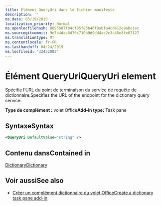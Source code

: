 ```yaml
---
title: Élément QueryUri dans le fichier manifeste
description: ''
ms.date: 03/19/2019
localization_priority: Normal
ms.openlocfilehash: 8695b87f84cf85f83b46f9abfa4cd412e9abe1ec
ms.sourcegitcommit: 9e7b4daa8d76c710b9d9dd4ae2e3c45e8fe07127
ms.translationtype: MT
ms.contentlocale: fr-FR
ms.lasthandoff: 04/24/2019
ms.locfileid: "32452003"
---
```

# <a name="queryuri-element"></a><span data-ttu-id="18a48-102">Élément QueryUri</span><span class="sxs-lookup"><span data-stu-id="18a48-102">QueryUri element</span></span>

<span data-ttu-id="18a48-103">Spécifie l’URL du point de terminaison du service de requête de dictionnaire.</span><span class="sxs-lookup"><span data-stu-id="18a48-103">Specifies the URL of the endpoint for the dictionary query service.</span></span>

<span data-ttu-id="18a48-104">**Type de complément :** volet Office</span><span class="sxs-lookup"><span data-stu-id="18a48-104">**Add-in type:** Task pane</span></span>

## <a name="syntax"></a><span data-ttu-id="18a48-105">Syntaxe</span><span class="sxs-lookup"><span data-stu-id="18a48-105">Syntax</span></span>

```XML
<QueryUri DefaultValue="string" />
```

## <a name="contained-in"></a><span data-ttu-id="18a48-106">Contenu dans</span><span class="sxs-lookup"><span data-stu-id="18a48-106">Contained in</span></span>

[<span data-ttu-id="18a48-107">Dictionary</span><span class="sxs-lookup"><span data-stu-id="18a48-107">Dictionary</span></span>](dictionary.md)

## <a name="see-also"></a><span data-ttu-id="18a48-108">Voir aussi</span><span class="sxs-lookup"><span data-stu-id="18a48-108">See also</span></span>

- [<span data-ttu-id="18a48-109">Créer un complément dictionnaire du volet Office</span><span class="sxs-lookup"><span data-stu-id="18a48-109">Create a dictionary task pane add-in</span></span>](/office/dev/add-ins/word/dictionary-task-pane-add-ins)
    
